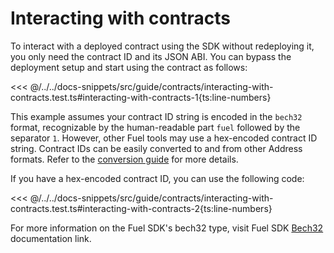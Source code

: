 # Interacting with contracts

To interact with a deployed contract using the SDK without redeploying it, you only need the contract ID and its JSON ABI. You can bypass the deployment setup and start using the contract as follows:

<<< @/../../docs-snippets/src/guide/contracts/interacting-with-contracts.test.ts#interacting-with-contracts-1{ts:line-numbers}

This example assumes your contract ID string is encoded in the `bech32` format, recognizable by the human-readable part `fuel` followed by the separator `1`. However, other Fuel tools may use a hex-encoded contract ID string. Contract IDs can be easily converted to and from other Address formats. Refer to the [conversion guide](../types/conversion.md) for more details.

If you have a hex-encoded contract ID, you can use the following code:

<<< @/../../docs-snippets/src/guide/contracts/interacting-with-contracts.test.ts#interacting-with-contracts-2{ts:line-numbers}

For more information on the Fuel SDK's bech32 type, visit Fuel SDK [Bech32](../types/bech32.md) documentation link.
